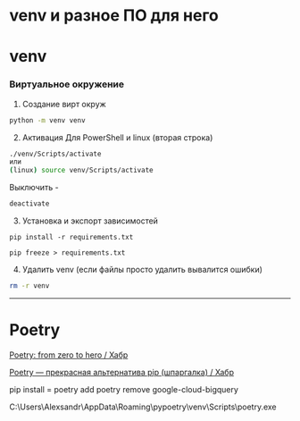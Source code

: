 venv и разное ПО для него
====
# venv

### Виртуальное окружение
1) Создание вирт окруж

```bash
python -m venv venv
```
2) Активация 
Для PowerShell и linux (вторая строка)
```bash
./venv/Scripts/activate
или
(linux) source venv/Scripts/activate
```
Выключить - 
```bash
deactivate 
```

3) Установка и экспорт зависимостей

```
pip install -r requirements.txt

pip freeze > requirements.txt 
```
4) Удалить venv  (если файлы просто удалить вывалится ошибки)
```bash
rm -r venv  
```
---
# Poetry

[Poetry: from zero to hero / Хабр](https://habr.com/ru/articles/740376/)

[Poetry — прекрасная альтернатива pip (шпаргалка) / Хабр](https://habr.com/ru/articles/593529/)

pip install = poetry add 
poetry remove google-cloud-bigquery

C:\Users\Alexsandr\AppData\Roaming\pypoetry\venv\Scripts\poetry.exe


